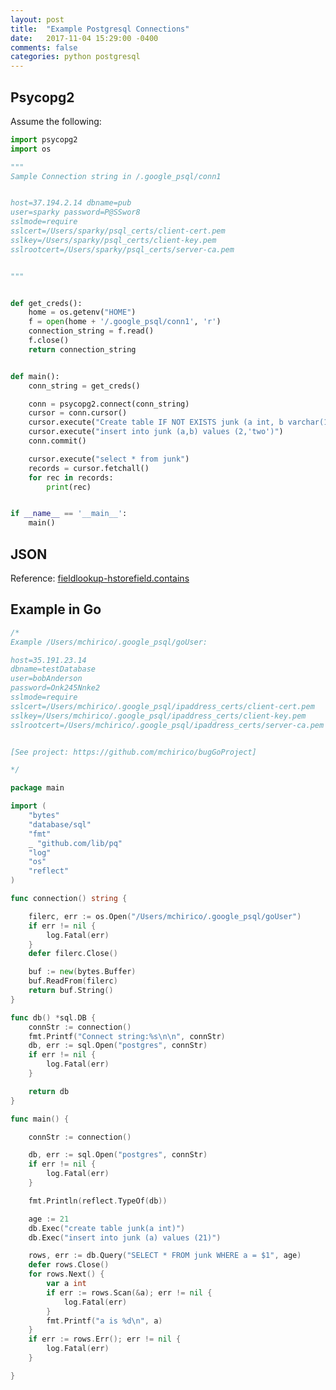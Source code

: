 ```yaml
---
layout: post
title:  "Example Postgresql Connections"
date:   2017-11-04 15:29:00 -0400 
comments: false
categories: python postgresql
---
```


## Psycopg2

Assume the following:

```python
import psycopg2
import os

"""
Sample Connection string in /.google_psql/conn1


host=37.194.2.14 dbname=pub 
user=sparky password=P@SSwor8 
sslmode=require 
sslcert=/Users/sparky/psql_certs/client-cert.pem 
sslkey=/Users/sparky/psql_certs/client-key.pem 
sslrootcert=/Users/sparky/psql_certs/server-ca.pem


"""


def get_creds():
    home = os.getenv("HOME")
    f = open(home + '/.google_psql/conn1', 'r')
    connection_string = f.read()
    f.close()
    return connection_string


def main():
    conn_string = get_creds()

    conn = psycopg2.connect(conn_string)
    cursor = conn.cursor()
    cursor.execute("Create table IF NOT EXISTS junk (a int, b varchar(10))")
    cursor.execute("insert into junk (a,b) values (2,'two')")
    conn.commit()

    cursor.execute("select * from junk")
    records = cursor.fetchall()
    for rec in records:
        print(rec)


if __name__ == '__main__':
    main()
```

## JSON

Reference:
[fieldlookup-hstorefield.contains](https://docs.djangoproject.com/en/1.11/ref/contrib/postgres/fields/#std:fieldlookup-hstorefield.contains)


## Example in Go


```go
/*
Example /Users/mchirico/.google_psql/goUser:

host=35.191.23.14
dbname=testDatabase
user=bobAnderson
password=Onk245Nnke2
sslmode=require
sslcert=/Users/mchirico/.google_psql/ipaddress_certs/client-cert.pem
sslkey=/Users/mchirico/.google_psql/ipaddress_certs/client-key.pem
sslrootcert=/Users/mchirico/.google_psql/ipaddress_certs/server-ca.pem


[See project: https://github.com/mchirico/bugGoProject]

*/

package main

import (
	"bytes"
	"database/sql"
	"fmt"
	_ "github.com/lib/pq"
	"log"
	"os"
	"reflect"
)

func connection() string {

	filerc, err := os.Open("/Users/mchirico/.google_psql/goUser")
	if err != nil {
		log.Fatal(err)
	}
	defer filerc.Close()

	buf := new(bytes.Buffer)
	buf.ReadFrom(filerc)
	return buf.String()
}

func db() *sql.DB {
	connStr := connection()
	fmt.Printf("Connect string:%s\n\n", connStr)
	db, err := sql.Open("postgres", connStr)
	if err != nil {
		log.Fatal(err)
	}

	return db
}

func main() {

	connStr := connection()

	db, err := sql.Open("postgres", connStr)
	if err != nil {
		log.Fatal(err)
	}

	fmt.Println(reflect.TypeOf(db))

	age := 21
	db.Exec("create table junk(a int)")
	db.Exec("insert into junk (a) values (21)")

	rows, err := db.Query("SELECT * FROM junk WHERE a = $1", age)
	defer rows.Close()
	for rows.Next() {
		var a int
		if err := rows.Scan(&a); err != nil {
			log.Fatal(err)
		}
		fmt.Printf("a is %d\n", a)
	}
	if err := rows.Err(); err != nil {
		log.Fatal(err)
	}

}


```











<div id="fb-root"></div>
<script>(function(d, s, id) {
  var js, fjs = d.getElementsByTagName(s)[0];
  if (d.getElementById(id)) return;
  js = d.createElement(s); js.id = id;
  js.src = "//connect.facebook.net/en_US/sdk.js#xfbml=1&version=v2.8&appId=671657696349259";
  fjs.parentNode.insertBefore(js, fjs);
}(document, 'script', 'facebook-jssdk'));</script>


<!--  Enter text below, if you want -->


<div class="fb-comments"  data-numposts="5"></div>






